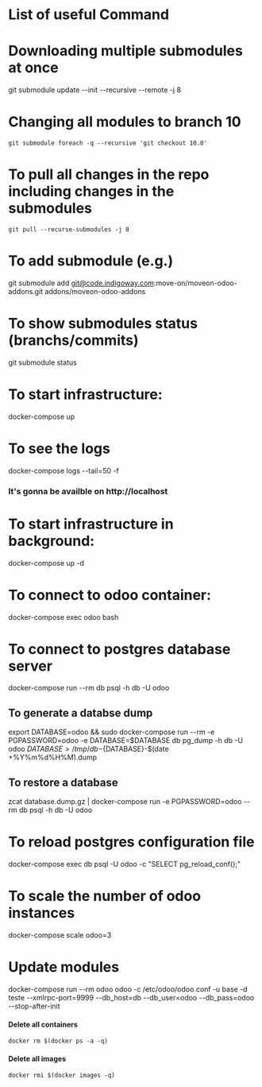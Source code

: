 List of useful Command
=======================
 
# Downloading multiple submodules at once

git submodule update --init --recursive --remote  -j 8

# Changing all modules to branch 10
```git submodule foreach -q --recursive 'git checkout 10.0'```

# To pull all changes in the repo including changes in the submodules
```git pull --recurse-submodules -j 8```

# To add submodule (e.g.)
git submodule add git@code.indigoway.com:move-on/moveon-odoo-addons.git  addons/moveon-odoo-addons

# To show submodules status (branchs/commits)
git submodule status

# To start infrastructure:
docker-compose up  

# To see the logs
docker-compose logs --tail=50 -f
### It's gonna be availble on http://localhost

# To start infrastructure in background:
docker-compose up -d

# To connect to odoo container: 
docker-compose exec odoo bash

# To connect to postgres database server
docker-compose run --rm  db psql -h db -U odoo

## To generate a databse dump
export DATABASE=odoo && sudo docker-compose run --rm -e PGPASSWORD=odoo -e DATABASE=$DATABASE db pg_dump -h db -U odoo $DATABASE > /tmp/db-${DATABASE}-$(date +%Y%m%d%H%M).dump

## To restore a database
zcat database.dump.gz | docker-compose run -e PGPASSWORD=odoo --rm db psql -h db -U odoo

# To reload postgres configuration file
docker-compose exec db psql -U odoo -c "SELECT pg_reload_conf();" 

# To scale the number of odoo instances
docker-compose scale odoo=3

# Update modules
docker-compose run --rm odoo odoo -c /etc/odoo/odoo.conf -u base -d teste  --xmlrpc-port=9999   --db_host=db --db_user=odoo  --db_pass=odoo --stop-after-init

#### Delete all containers
```docker rm $(docker ps -a -q)```

#### Delete all images
```docker rmi $(docker images -q)```
